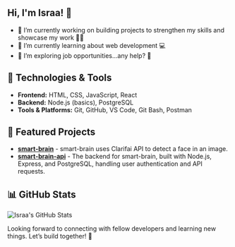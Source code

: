 ## Hi, I'm Israa! 👋

- 🔭 I’m currently working on building projects to strengthen my skills and showcase my work 🦾😁
- 🌱 I’m currently learning about web development 💻
- 🤔 I’m exploring job opportunities...any help? 👀

## 🔧 Technologies & Tools
- **Frontend:** HTML, CSS, JavaScript, React
- **Backend:** Node.js (basics), PostgreSQL
- **Tools & Platforms:** Git, GitHub, VS Code, Git Bash, Postman

## 📌 Featured Projects
- **[smart-brain](https://github.com/Izzy-101/smart-brain)** - smart-brain uses Clarifai API to detect a face in an image.
- **[smart-brain-api](https://github.com/Izzy-101/smart-brain-api)** - The backend for smart-brain, built with Node.js, Express, and PostgreSQL, handling user authentication and API requests.

## 📊 GitHub Stats
![Israa's GitHub Stats](https://github-readme-stats.vercel.app/api?username=Izzy-101&show_icons=true&theme=radical)

Looking forward to connecting with fellow developers and learning new things. Let’s build together! 🤝
